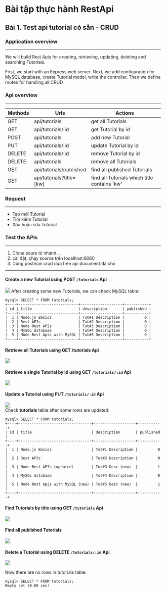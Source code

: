 # Bài tập thực hành RestApi

## Bài 1. Test api tutorial  có sẵn - CRUD

### Application overview

---
We will build Rest Apis for creating, retrieving, updating, deleting and searching Tutorials.

First, we start with an Express web server. Next, we add configuration for MySQL database, create Tutorial model, write the controller. Then we define routes for handling all CRUD

### Api overview

---
|Methods|Urls| Actions
|---|---|---|
GET | api/tutorials|  get all Tutorials
GET | api/tutorials/:id|  get Tutorial by id
POST | api/tutorials|  add new Tutorial
PUT | api/tutorials/:id|  update Tutorial by id
DELETE | api/tutorials/:id|  remove Tutorial by id
DELETE | api/tutorials|  remove all Tutorials
GET | api/tutorials/published|  find all published Tutorials
GET | api/tutorials?title=[kw]|  find all Tutorials which title contains 'kw'

### Request

---

* Tạo mới Tutorial
* Tìm kiếm Tutorial
* Xóa hoặc sửa Tutorial

### Test the APIs

---

1. Clone soure từ nhánh...
2. cài đặt, chạy source trên localhost:8080
3. Dùng postman crud dựa trên api document đã cho

---

#### Create a new Tutorial using POST `/tutorials` Api

![](./images/nodejs-rest-api-express-mysql-create-tutorial.png)
After creating some new Tutorials, we can check MySQL table:

```
mysql> SELECT * FROM tutorials;
+----+---------------------------+-------------------+-----------+
| id | title                     | description       | published |
+----+---------------------------+-------------------+-----------+
|  1 | Node.js Basics            | Tut#1 Description |         0 |
|  2 | Rest APIs                 | Tut#2 Description |         0 |
|  3 | Node Rest APIs            | Tut#3 Description |         0 |
|  4 | MySQL database            | Tut#4 Description |         0 |
|  5 | Node Rest Apis with MySQL | Tut#5 Description |         0 |
+----+---------------------------+-------------------+-----------+
```

#### Retrieve all Tutorials using GET /tutorials Api

![](./images/nodejs-rest-api-express-mysql-retrieve-tutorial.png)

#### Retrieve a single Tutorial by id using GET `/tutorials/:id` Api

![](./images/nodejs-rest-api-express-mysql-retrieve-one-tutorial.png)

#### Update a Tutorial using PUT `/tutorials/:id` Api

![](./images/nodejs-rest-api-express-mysql-update-tutorial.png)
<br>Check **tutorials** table after some rows are updated:

```
mysql> SELECT * FROM tutorials;
+----+---------------------------------+-------------------+-----------+
| id | title                           | description       | published |
+----+---------------------------------+-------------------+-----------+
|  1 | Node.js Basics                  | Tut#1 Description |         0 |
|  2 | Rest APIs                       | Tut#2 Description |         0 |
|  3 | Node Rest APIs (updated)        | Tut#3 Desc (new)  |         1 |
|  4 | MySQL database                  | Tut#4 Description |         0 |
|  5 | Node Rest Apis with MySQL (new) | Tut#5 Desc (new)  |         1 |
+----+---------------------------------+-------------------+-----------+
```

#### Find Tutorials by title using GET `/tutorials` Api

![](nodejs-rest-api-express-mysql-search-tutorial.png)

#### Find all published Tutorials

![](images/nodejs-rest-api-express-mysql-find-tutorial.png)

#### Delete a Tutorial using DELETE `/tutorials/:id` Api

![](images/nodejs-rest-api-express-mysql-delete-id-tutorial.png)

Now there are no rows in tutorials table:
```
mysql> SELECT * FROM tutorials;
Empty set (0.00 sec)
```
